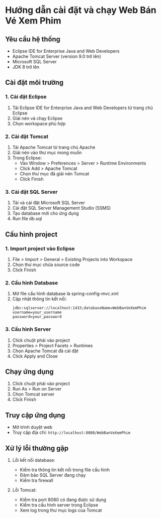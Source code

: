 # Hướng dẫn cài đặt và chạy Web Bán Vé Xem Phim

## Yêu cầu hệ thống
- Eclipse IDE for Enterprise Java and Web Developers
- Apache Tomcat Server (version 9.0 trở lên)
- Microsoft SQL Server
- JDK 8 trở lên

## Cài đặt môi trường

### 1. Cài đặt Eclipse
1. Tải Eclipse IDE for Enterprise Java and Web Developers từ trang chủ Eclipse
2. Giải nén và chạy Eclipse
3. Chọn workspace phù hợp

### 2. Cài đặt Tomcat
1. Tải Apache Tomcat từ trang chủ Apache
2. Giải nén vào thư mục mong muốn
3. Trong Eclipse:
   - Vào Window > Preferences > Server > Runtime Environments
   - Click Add > Apache Tomcat
   - Chọn thư mục đã giải nén Tomcat
   - Click Finish

### 3. Cài đặt SQL Server
1. Tải và cài đặt Microsoft SQL Server
2. Cài đặt SQL Server Management Studio (SSMS)
3. Tạo database mới cho ứng dụng
4. Run file db.sql

## Cấu hình project

### 1. Import project vào Eclipse
1. File > Import > General > Existing Projects into Workspace
2. Chọn thư mục chứa source code
3. Click Finish

### 2. Cấu hình Database
1. Mở file cấu hình database là spring-config-mvc.xml
2. Cập nhật thông tin kết nối:
   ```
   jdbc:sqlserver://localhost:1433;databaseName=WebBanVeXemPhim
   username=your_username
   password=your_password
   ```

### 3. Cấu hình Server
1. Click chuột phải vào project
2. Properties > Project Facets > Runtimes
3. Chọn Apache Tomcat đã cài đặt
4. Click Apply and Close

## Chạy ứng dụng
1. Click chuột phải vào project
2. Run As > Run on Server
3. Chọn Tomcat server
4. Click Finish

## Truy cập ứng dụng
- Mở trình duyệt web
- Truy cập địa chỉ: `http://localhost:8080/WebBanVeXemPhim`

## Xử lý lỗi thường gặp
1. Lỗi kết nối database:
   - Kiểm tra thông tin kết nối trong file cấu hình
   - Đảm bảo SQL Server đang chạy
   - Kiểm tra firewall

2. Lỗi Tomcat:
   - Kiểm tra port 8080 có đang được sử dụng
   - Kiểm tra cấu hình server trong Eclipse
   - Xem log trong thư mục logs của Tomcat
